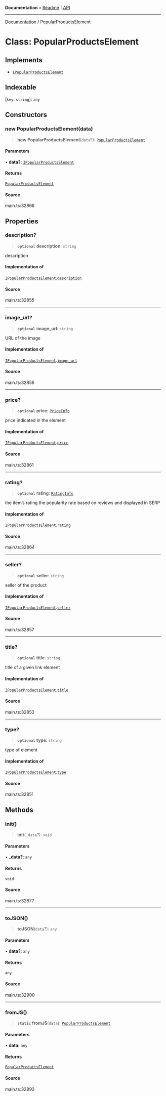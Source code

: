 **Documentation** • [Readme](../README.md) \| [API](../globals.md)

***

[Documentation](../README.md) / PopularProductsElement

# Class: PopularProductsElement

## Implements

- [`IPopularProductsElement`](../interfaces/IPopularProductsElement.md)

## Indexable

 \[`key`: `string`\]: `any`

## Constructors

### new PopularProductsElement(data)

> **new PopularProductsElement**(`data`?): [`PopularProductsElement`](PopularProductsElement.md)

#### Parameters

• **data?**: [`IPopularProductsElement`](../interfaces/IPopularProductsElement.md)

#### Returns

[`PopularProductsElement`](PopularProductsElement.md)

#### Source

main.ts:32868

## Properties

### description?

> **`optional`** **description**: `string`

description

#### Implementation of

[`IPopularProductsElement`](../interfaces/IPopularProductsElement.md).[`description`](../interfaces/IPopularProductsElement.md#description)

#### Source

main.ts:32855

***

### image\_url?

> **`optional`** **image\_url**: `string`

URL of the image

#### Implementation of

[`IPopularProductsElement`](../interfaces/IPopularProductsElement.md).[`image_url`](../interfaces/IPopularProductsElement.md#image_url)

#### Source

main.ts:32859

***

### price?

> **`optional`** **price**: [`PriceInfo`](PriceInfo.md)

price indicated in the element

#### Implementation of

[`IPopularProductsElement`](../interfaces/IPopularProductsElement.md).[`price`](../interfaces/IPopularProductsElement.md#price)

#### Source

main.ts:32861

***

### rating?

> **`optional`** **rating**: [`RatingInfo`](RatingInfo.md)

the item’s rating 
the popularity rate based on reviews and displayed in SERP

#### Implementation of

[`IPopularProductsElement`](../interfaces/IPopularProductsElement.md).[`rating`](../interfaces/IPopularProductsElement.md#rating)

#### Source

main.ts:32864

***

### seller?

> **`optional`** **seller**: `string`

seller of the product

#### Implementation of

[`IPopularProductsElement`](../interfaces/IPopularProductsElement.md).[`seller`](../interfaces/IPopularProductsElement.md#seller)

#### Source

main.ts:32857

***

### title?

> **`optional`** **title**: `string`

title of a given link element

#### Implementation of

[`IPopularProductsElement`](../interfaces/IPopularProductsElement.md).[`title`](../interfaces/IPopularProductsElement.md#title)

#### Source

main.ts:32853

***

### type?

> **`optional`** **type**: `string`

type of element

#### Implementation of

[`IPopularProductsElement`](../interfaces/IPopularProductsElement.md).[`type`](../interfaces/IPopularProductsElement.md#type)

#### Source

main.ts:32851

## Methods

### init()

> **init**(`_data`?): `void`

#### Parameters

• **\_data?**: `any`

#### Returns

`void`

#### Source

main.ts:32877

***

### toJSON()

> **toJSON**(`data`?): `any`

#### Parameters

• **data?**: `any`

#### Returns

`any`

#### Source

main.ts:32900

***

### fromJS()

> **`static`** **fromJS**(`data`): [`PopularProductsElement`](PopularProductsElement.md)

#### Parameters

• **data**: `any`

#### Returns

[`PopularProductsElement`](PopularProductsElement.md)

#### Source

main.ts:32893
